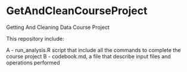 GetAndCleanCourseProject
========================

Getting And Cleaning Data Course Project

This repository include:

A - run_analysis.R script that include all the commands to complete the course project
B - codebook.md, a file that describe input files and operations performed
